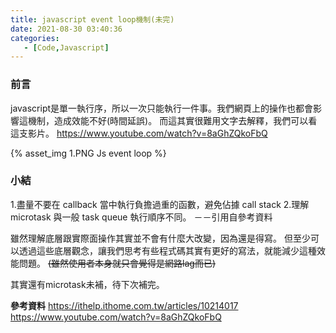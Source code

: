 ```yaml
---
title: javascript event loop機制(未完)
date: 2021-08-30 03:40:36
categories:
   - [Code,Javascript]
---
```


### 前言
javascript是單一執行序，所以一次只能執行一件事。我們網頁上的操作也都會影響這機制，造成效能不好(時間延誤)。
而這其實很難用文字去解釋，我們可以看這支影片。
https://www.youtube.com/watch?v=8aGhZQkoFbQ

{% asset_img 1.PNG Js event loop %}

### 小結

1.盡量不要在 callback 當中執行負擔過重的函數，避免佔據 call stack
2.理解 microtask 與一般 task queue 執行順序不同。
－－引用自參考資料

雖然理解底層跟實際面操作其實並不會有什麼大改變，因為還是得寫。
但至少可以透過這些底層觀念，讓我們思考有些程式碼其實有更好的寫法，就能減少這種效能問題。
~~(雖然使用者本身就只會覺得是網路lag而已)~~

其實還有microtask未補，待下次補完。

**參考資料**
https://ithelp.ithome.com.tw/articles/10214017
https://www.youtube.com/watch?v=8aGhZQkoFbQ


